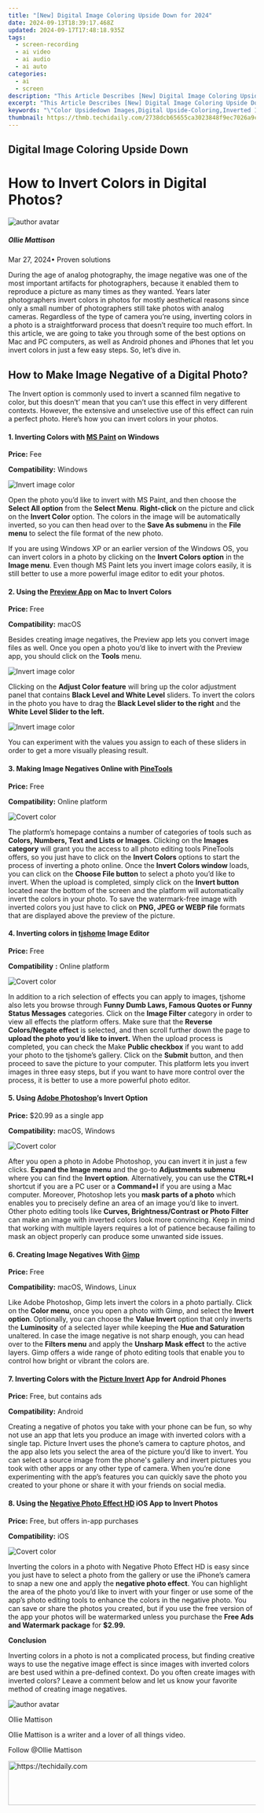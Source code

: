 ```yaml
---
title: "[New] Digital Image Coloring Upside Down for 2024"
date: 2024-09-13T18:39:17.468Z
updated: 2024-09-17T17:48:18.935Z
tags: 
  - screen-recording
  - ai video
  - ai audio
  - ai auto
categories: 
  - ai
  - screen
description: "This Article Describes [New] Digital Image Coloring Upside Down for 2024"
excerpt: "This Article Describes [New] Digital Image Coloring Upside Down for 2024"
keywords: "\"Color Upsidedown Images,Digital Upside-Coloring,Inverted Image Coloring,Upward Color Reversal,Flip Image Hue Adjustment,Altered Image Brightness,Upside Down Pixel Tint\""
thumbnail: https://thmb.techidaily.com/2738dcb65655ca3023848f9ec7026a9cce211e70815a31f4f65d2f9ea9ded629.jpg
---
```


## Digital Image Coloring Upside Down

# How to Invert Colors in Digital Photos?

![author avatar](https://images.wondershare.com/filmora/article-images/ollie-mattison.jpg)

##### Ollie Mattison

 Mar 27, 2024• Proven solutions

During the age of analog photography, the image negative was one of the most important artifacts for photographers, because it enabled them to reproduce a picture as many times as they wanted. Years later photographers invert colors in photos for mostly aesthetical reasons since only a small number of photographers still take photos with analog cameras. Regardless of the type of camera you’re using, inverting colors in a photo is a straightforward process that doesn’t require too much effort. In this article, we are going to take you through some of the best options on Mac and PC computers, as well as Android phones and iPhones that let you invert colors in just a few easy steps. So, let’s dive in.

## How to Make Image Negative of a Digital Photo?

The Invert option is commonly used to invert a scanned film negative to color, but this doesn’t’ mean that you can’t use this effect in very different contexts. However, the extensive and unselective use of this effect can ruin a perfect photo. Here’s how you can invert colors in your photos.

#### 1. Inverting Colors with [MS Paint](https://products.office.com/en-gb/home) on Windows

**Price:** Fee

**Compatibility:** Windows

![ Invert image color](https://images.wondershare.com/filmora/article-images/ms-paint-invert-color.jpg)

Open the photo you’d like to invert with MS Paint, and then choose the **Select All option** from the **Select Menu**. **Right-click** on the picture and click on the **Invert Color** option. The colors in the image will be automatically inverted, so you can then head over to the **Save As submenu** in the **File menu** to select the file format of the new photo.

If you are using Windows XP or an earlier version of the Windows OS, you can invert colors in a photo by clicking on the **Invert Colors option** in the **Image menu**. Even though MS Paint lets you invert image colors easily, it is still better to use a more powerful image editor to edit your photos.

#### 2. Using the [Preview App](https://support.apple.com/guide/preview/welcome/mac) on Mac to Invert Colors

**Price:** Free

**Compatibility:** macOS

Besides creating image negatives, the Preview app lets you convert image files as well. Once you open a photo you’d like to invert with the Preview app, you should click on the **Tools** menu.

![ Invert image color](https://images.wondershare.com/filmora/article-images/mac-preview-invert-color-original.jpg)

Clicking on the **Adjust Color feature** will bring up the color adjustment panel that contains **Black Level and White Level** sliders. To invert the colors in the photo you have to drag the **Black Level slider to the right** and the **White Level Slider to the left.**

![ Invert image color](https://images.wondershare.com/filmora/article-images/mac-preview-invert-color.jpg)

You can experiment with the values you assign to each of these sliders in order to get a more visually pleasing result.

#### 3. Making Image Negatives Online with [PineTools](https://pinetools.com/)

**Price:** Free

**Compatibility:** Online platform

![ Covert color](https://images.wondershare.com/filmora/article-images/pinetools-invert-image-colors.jpg)

The platform’s homepage contains a number of categories of tools such as **Colors, Numbers, Text and Lists or Images**. Clicking on the **Images category** will grant you the access to all photo editing tools PineTools offers, so you just have to click on the **Invert Colors** options to start the process of inverting a photo online. Once the **Invert Colors window** loads, you can click on the **Choose File button** to select a photo you’d like to invert. When the upload is completed, simply click on the **Invert button** located near the bottom of the screen and the platform will automatically invert the colors in your photo. To save the watermark-free image with inverted colors you just have to click on **PNG, JPEG or WEBP file** formats that are displayed above the preview of the picture.

#### 4. Inverting colors in [tjshome](http://tjshome.com/imageconverter.php) Image Editor

**Price:** Free

**Compatibility** **:** Online platform

![ Covert color](https://images.wondershare.com/filmora/article-images/imageconverter-tjshome.jpg)

In addition to a rich selection of effects you can apply to images, tjshome also lets you browse through **Funny Dumb Laws, Famous Quotes or Funny Status Messages** categories. Click on the **Image Filter** category in order to view all effects the platform offers. Make sure that the **Reverse Colors/Negate effect** is selected, and then scroll further down the page to **upload the photo you’d like to invert.** When the upload process is completed, you can check the Make **Public checkbox** if you want to add your photo to the tjshome’s gallery. Click on the **Submit** button, and then proceed to save the picture to your computer. This platform lets you invert images in three easy steps, but if you want to have more control over the process, it is better to use a more powerful photo editor.

#### 5. Using [Adobe Photoshop](https://www.adobe.com/products/photoshop.html)’s Invert Option

**Price:** $20.99 as a single app

**Compatibility:** macOS, Windows

![ Covert color](https://images.wondershare.com/filmora/article-images/ps-convert-color.jpg)

After you open a photo in Adobe Photoshop, you can invert it in just a few clicks. **Expand the Image menu** and the go-to **Adjustments submenu** where you can find the **Invert option**. Alternatively, you can use the **CTRL+I** shortcut if you are a PC user or a **Command+I** if you are using a Mac computer. Moreover, Photoshop lets you **mask parts of a photo** which enables you to precisely define an area of an image you’d like to invert. Other photo editing tools like **Curves, Brightness/Contrast or Photo Filter** can make an image with inverted colors look more convincing. Keep in mind that working with multiple layers requires a lot of patience because failing to mask an object properly can produce some unwanted side issues.

#### 6. Creating Image Negatives With [Gimp](https://www.gimp.org/)

**Price:** Free

**Compatibility:** macOS, Windows, Linux

Like Adobe Photoshop, Gimp lets invert the colors in a photo partially. Click on the **Color menu**, once you open a photo with Gimp, and select the **Invert option**. Optionally, you can choose the **Value Invert** option that only inverts the **Luminosity** of a selected layer while keeping the **Hue and Saturation** unaltered. In case the image negative is not sharp enough, you can head over to the **Filters menu** and apply the **Unsharp Mask effect** to the active layers. Gimp offers a wide range of photo editing tools that enable you to control how bright or vibrant the colors are.

#### 7. Inverting Colors with the [Picture Invert](https://play.google.com/store/apps/details?id=visu.suni.picinvert&hl=en%5FUS) App for Android Phones

**Price:** Free, but contains ads

**Compatibility:** Android

Creating a negative of photos you take with your phone can be fun, so why not use an app that lets you produce an image with inverted colors with a single tap. Picture Invert uses the phone’s camera to capture photos, and the app also lets you select the area of the picture you’d like to invert. You can select a source image from the phone's gallery and invert pictures you took with other apps or any other type of camera. When you’re done experimenting with the app’s features you can quickly save the photo you created to your phone or share it with your friends on social media.

#### 8. Using the [Negative Photo Effect HD](https://itunes.apple.com/us/app/negative-photo-effects-hd/id996410158?mt=8) iOS App to Invert Photos

**Price:** Free, but offers in-app purchases

**Compatibility:** iOS

![ Covert color](https://images.wondershare.com/filmora/article-images/negative-photo-effects-hd.jpg)

Inverting the colors in a photo with Negative Photo Effect HD is easy since you just have to select a photo from the gallery or use the iPhone’s camera to snap a new one and apply the **negative photo effect**. You can highlight the area of the photo you’d like to invert with your finger or use some of the app’s photo editing tools to enhance the colors in the negative photo. You can save or share the photos you created, but if you use the free version of the app your photos will be watermarked unless you purchase the **Free Ads and Watermark package** for **$2.99.**

**Conclusion**

Inverting colors in a photo is not a complicated process, but finding creative ways to use the negative image effect is since images with inverted colors are best used within a pre-defined context. Do you often create images with inverted colors? Leave a comment below and let us know your favorite method of creating image negatives.

![author avatar](https://images.wondershare.com/filmora/article-images/ollie-mattison.jpg)

Ollie Mattison

Ollie Mattison is a writer and a lover of all things video.

Follow @Ollie Mattison


<ins class="adsbygoogle"
     style="display:block"
     data-ad-format="autorelaxed"
     data-ad-client="ca-pub-7571918770474297"
     data-ad-slot="1223367746"></ins>



<ins class="adsbygoogle"
     style="display:block"
     data-ad-client="ca-pub-7571918770474297"
     data-ad-slot="8358498916"
     data-ad-format="auto"
     data-full-width-responsive="true"></ins>




<!-- affiliate ads begin -->
<a href="https://unicoeye.pxf.io/c/5597632/2134246/18498" target="_top" id="2134246">
  <img src="//a.impactradius-go.com/display-ad/18498-2134246" border="0" alt="https://techidaily.com" width="728" height="90"/>
</a>
<img height="0" width="0" src="https://unicoeye.pxf.io/i/5597632/2134246/18498" style="position:absolute;visibility:hidden;" border="0" />
<!-- affiliate ads end -->

